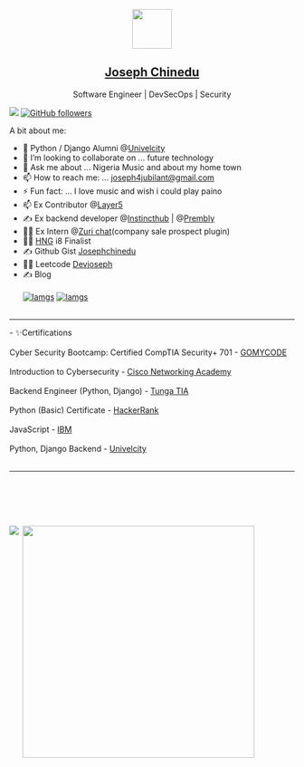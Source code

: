 <p align="center">
  <img src="https://avatars.githubusercontent.com/u/47852925?s=460&u=4862d3eda05eeac2668a427e8dd486322e858c55&v=4" width="70" />  
  <h2 align="center"><a href="#">Joseph Chinedu</a></h2>
  <p align="center"> Software Engineer | DevSecOps | Security </p>
</p>

<p align="center">
 
</p>

![](https://komarev.com/ghpvc/?username=your-github-josephchinedu&color=brightgreen)
[![GitHub followers](https://img.shields.io/github/followers/josephchinedu.svg?style=social&label=Follow&maxAge=2592000)](https://github.com/josephchinedu?tab=followers)


A bit about me:


- 🌱 Python / Django Alumni @<a href="https://univelcity.com/">Univelcity</a>
- 👯 I’m looking to collaborate on ... future technology
- 💬 Ask me about ... Nigeria Music and about my home town
- 📫 How to reach me: ...  joseph4jubilant@gmail.com
- ⚡ Fun fact: ... I love music and wish i could play paino
- 📫 Ex Contributor @<a href="https://github.com/layer5io">Layer5</a>
- ✍ Ex backend developer @<a href="https://instincthub.com/">Instincthub</a> | @<a href="https://prembly.com/">Prembly</a>
- 👨‍💻 Ex Intern @<a href="https://github.com/zurichat">Zuri chat</a>(company sale prospect plugin)
- 👨‍💻 <a href="https://hng.tech/"> HNG</a> i8 Finalist 
- ✍ Github Gist <a href="https://gist.github.com/Josephchinedu"> Josephchinedu</a>
- 👨‍💻 Leetcode <a href="https://leetcode.com/Devjoseph/"> Devjoseph </a>
- ✍ Blog <br /> <br /> <a href="https://josephchinedu.hashnode.dev/">![lamgs](https://img.shields.io/badge/Hashnode-2962FF?style=for-the-badge&logo=hashnode&logoColor=white)</a>
<a href="https://medium.com/@joseph4jubilant">![lamgs](https://img.shields.io/badge/Medium-500%20followers-brightgreen)</a>
<br /> <br />
<hr>
- ✨Certifications <br /> <br />
  Cyber Security Bootcamp: Certified CompTIA Security+ 701 - <a href="https://diploma.gomycode.app/?id=31740232825637334">GOMYCODE</a><br /><br />
  Introduction to Cybersecurity - <a href="https://www.credly.com/badges/6f8e2373-42dd-4ba7-9c11-063f78050626/public_url">Cisco Networking Academy</a><br /><br />
  Backend Engineer (Python, Django) - <a href="https://tunga.io">Tunga TIA</a><br /><br />
  Python (Basic) Certificate - <a href="https://www.hackerrank.com/certificates/fcb53811a1a2">HackerRank</a><br /><br />
  JavaScript - <a href="https://www.youracclaim.com/badges/84d2025c-3c6f-409e-a2a8-d28d1ec2d408/linked_in_profile">IBM</a><br /><br />
  Python, Django Backend - <a href="https://univelcity.com/">Univelcity</a><br /><br />

<hr>
<br />
<br /><br />
<br />
<p><img align="left" src="https://github-readme-stats.vercel.app/api/top-langs/?username=josephchinedu&theme=blue-green" /></p>
<p>&nbsp;<img align="center" src="https://github-readme-stats.vercel.app/api?username=josephchinedu&show_icons=true&locale=en&theme=tokyonight" width="410" /></p>

